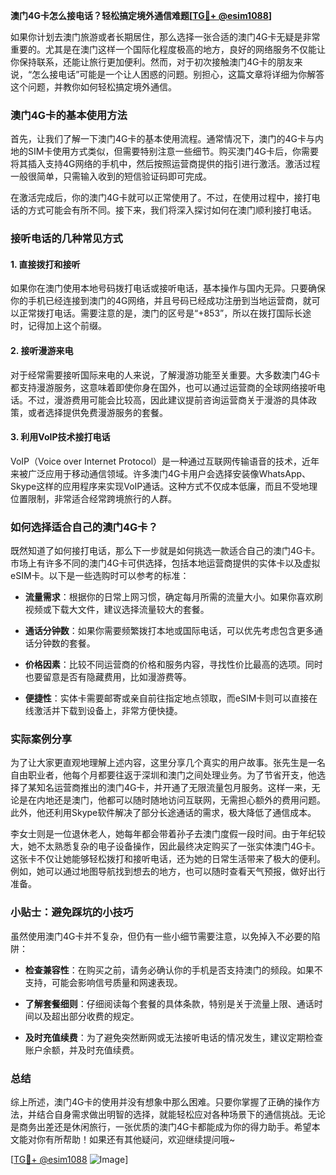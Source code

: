 **澳门4G卡怎么接电话？轻松搞定境外通信难题[[TG💪+ @esim1088](https://t.me/s/esim1088)]**

如果你计划去澳门旅游或者长期居住，那么选择一张合适的澳门4G卡无疑是非常重要的。尤其是在澳门这样一个国际化程度极高的地方，良好的网络服务不仅能让你保持联系，还能让旅行更加便利。然而，对于初次接触澳门4G卡的朋友来说，“怎么接电话”可能是一个让人困惑的问题。别担心，这篇文章将详细为你解答这个问题，并教你如何轻松搞定境外通信。

### 澳门4G卡的基本使用方法

首先，让我们了解一下澳门4G卡的基本使用流程。通常情况下，澳门的4G卡与内地的SIM卡使用方式类似，但需要特别注意一些细节。购买澳门4G卡后，你需要将其插入支持4G网络的手机中，然后按照运营商提供的指引进行激活。激活过程一般很简单，只需输入收到的短信验证码即可完成。

在激活完成后，你的澳门4G卡就可以正常使用了。不过，在使用过程中，接打电话的方式可能会有所不同。接下来，我们将深入探讨如何在澳门顺利接打电话。

### 接听电话的几种常见方式

#### 1. **直接拨打和接听**
   如果你在澳门使用本地号码拨打电话或接听电话，基本操作与国内无异。只要确保你的手机已经连接到澳门的4G网络，并且号码已经成功注册到当地运营商，就可以正常拨打电话。需要注意的是，澳门的区号是“+853”，所以在拨打国际长途时，记得加上这个前缀。

#### 2. **接听漫游来电**
   对于经常需要接听国际来电的人来说，了解漫游功能至关重要。大多数澳门4G卡都支持漫游服务，这意味着即使你身在国外，也可以通过运营商的全球网络接听电话。不过，漫游费用可能会比较高，因此建议提前咨询运营商关于漫游的具体政策，或者选择提供免费漫游服务的套餐。

#### 3. **利用VoIP技术接打电话**
   VoIP（Voice over Internet Protocol）是一种通过互联网传输语音的技术，近年来被广泛应用于移动通信领域。许多澳门4G卡用户会选择安装像WhatsApp、Skype这样的应用程序来实现VoIP通话。这种方式不仅成本低廉，而且不受地理位置限制，非常适合经常跨境旅行的人群。

### 如何选择适合自己的澳门4G卡？

既然知道了如何接打电话，那么下一步就是如何挑选一款适合自己的澳门4G卡。市场上有许多不同的澳门4G卡可供选择，包括本地运营商提供的实体卡以及虚拟eSIM卡。以下是一些选购时可以参考的标准：

- **流量需求**：根据你的日常上网习惯，确定每月所需的流量大小。如果你喜欢刷视频或下载大文件，建议选择流量较大的套餐。
  
- **通话分钟数**：如果你需要频繁拨打本地或国际电话，可以优先考虑包含更多通话分钟数的套餐。

- **价格因素**：比较不同运营商的价格和服务内容，寻找性价比最高的选项。同时也要留意是否有隐藏费用，比如漫游费等。

- **便捷性**：实体卡需要邮寄或亲自前往指定地点领取，而eSIM卡则可以直接在线激活并下载到设备上，非常方便快捷。

### 实际案例分享

为了让大家更直观地理解上述内容，这里分享几个真实的用户故事。张先生是一名自由职业者，他每个月都要往返于深圳和澳门之间处理业务。为了节省开支，他选择了某知名运营商推出的澳门4G卡，并开通了无限流量包月服务。这样一来，无论是在内地还是澳门，他都可以随时随地访问互联网，无需担心额外的费用问题。此外，他还利用Skype软件解决了部分长途通话的需求，极大降低了通信成本。

李女士则是一位退休老人，她每年都会带着孙子去澳门度假一段时间。由于年纪较大，她不太熟悉复杂的电子设备操作，因此最终决定购买了一张实体澳门4G卡。这张卡不仅让她能够轻松拨打和接听电话，还为她的日常生活带来了极大的便利。例如，她可以通过地图导航找到想去的地方，也可以随时查看天气预报，做好出行准备。

### 小贴士：避免踩坑的小技巧

虽然使用澳门4G卡并不复杂，但仍有一些小细节需要注意，以免掉入不必要的陷阱：

- **检查兼容性**：在购买之前，请务必确认你的手机是否支持澳门的频段。如果不支持，可能会影响信号质量和网速表现。

- **了解套餐细则**：仔细阅读每个套餐的具体条款，特别是关于流量上限、通话时间以及超出部分收费的规定。

- **及时充值续费**：为了避免突然断网或无法接听电话的情况发生，建议定期检查账户余额，并及时充值续费。

### 总结

综上所述，澳门4G卡的使用并没有想象中那么困难。只要你掌握了正确的操作方法，并结合自身需求做出明智的选择，就能轻松应对各种场景下的通信挑战。无论是商务出差还是休闲旅行，一张优质的澳门4G卡都能成为你的得力助手。希望本文能对你有所帮助！如果还有其他疑问，欢迎继续提问哦~

[[TG💪+ @esim1088](https://t.me/s/esim1088) ![Image](https://i.postimg.cc/4NQfJmqS/Snipaste-2025-05-13-00-14-12.png)]
